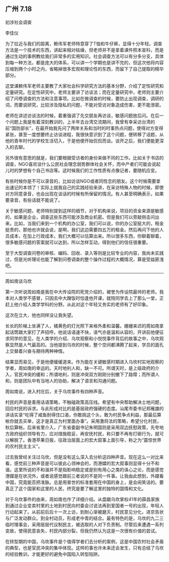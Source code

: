 ## 广州 7.18

初涉社会调查

李佳仪

为了拉近与我们的距离，赖伟军老师特意穿了T恤和牛仔裤，显得十分年轻。调查方法是一个技术的东西，讲起来相对枯燥，但老师并不是拿着课件照本宣科，而是通过生动的事例教给我们非常多的实用知识。社会调查方法可以有分多分支，具体到每一种方法，都是庞大的体系，可以讲一个学期也是讲不完的，但这次他将内容压缩到两个小时之内，省略掉很多宏观和理论性的东西，而留下了自己提取的精华部分。

这堂课赖伟军老师主要教了大家社会科学研究方法的基本分野，介绍了定性研究和定量研究。在定性研究中，老师主要讲了访谈法；而在定量研究中，老师则主要介绍了问卷调查的方法和注意事项。比如在做调查的时候，要防止出现调查，调研的词，而要说研究，比较涉及隐私的问题，不能对受访对象造成伤害，更不能泄密。

老师在讲述访谈法的时候，着重强调了先交朋友再访谈，敏感问题放后问。在后一个问题上我是有着深刻教训的，上半年去台湾交流期间，我曾有幸采访台湾的前“国防部长”，在最开始我先问了两岸关系和当时的时事热点问题，使得对方变得紧张，甚至一度想要终止访谈进程，我很快意识到了这个问题，便转移了话题，从他的青年时代的学校生活切入，于是他便开始侃侃而谈。谈开之后，我们便能更深入的去聊。

另外很有意思的就是，我们要根据受访者的身份来做不同的工作。比如关于书店的调查，NGO喜欢谈什么公民社会理念弱势群体社会关怀，而中产者们可能会说起儿时的梦想有个自己书店等。这时候我们的工作性质有点像记者，要随机应变。

有些时候你是不可以录音的，比如访谈NGO或者同性恋的朋友。这个时候需要拿出速记的本领了！实际上就我自己的实践经验来讲，在采访特殊人物的时候，即使对方同意录音，也会出现在谈话的时候有所保留的情况。有人甚至明确表示，如果要录音，有些话就不能说了。

关于敏感问题，老师特别提到这样的细节，对于机构来说，项目的资金来源是敏感的，如果是企业，调查这些东西可能涉及商业机密。但是我们可以旁敲侧击问出来。比如，当我们来到一个机构的办公室，我们可以说，你的办公室挺大的，租金挺贵的，那他也许就会说，是啊，我们这边需要四五万的租金。然后再问下他的人员成本，在加上行政成本，我们大概可以估算出来。所以很多东西，你聊着聊着，很多敏感问题的答案就可以达到，所以怎样互动，得到他们的信任很重要。

至于大型调查问卷的审核、编码、回收、录入等则是比较专业的内容，我尚未实践过，但是光听理论也能了解到问卷调查的整个操作过程的大概情况，算是受益匪浅吧。

***

周如南谈乌坎

第一次听说周如南是我在中大传设院的死党介绍的，被誉为传设院最帅的老师。我本对人类学不感冒，只因去中大蹭饭时恰逢他开课，就陪同学去上了那么一堂，正赶上他介绍人类学学科的分野。从此对这个年轻又务实的老师有了好印象。

这次在立大，他也同样没让我失望。

长长的阶梯上坐满了人，橘黄色的灯光照下来格外柔和温馨。姗姗来迟的周如南拿起话筒跟大家打了声招呼。他说话语速不快，语气亦是温和从容的，开讲前他便征求同学的意见，在人类学的介绍、乌坎观察和小悦悦事件背后的故事之中，乌坎观察显然是人气最高的。当他提到乌坎的时候，整个空间都沸腾了起来，学员的面孔上交替着兴奋与期待两种神情。

结果显而易见，于是他便缓缓道来。作为能在关键敏感时期进入乌坎村实地观察的学者，周如南的幸运的。天时地利人和，缺一不可。所谓天时，是上级政府的介入，官民冲突的缓和；所谓地利，则是冲突双方刚刚分别撤下了路障；而所谓人和，则是团队中有当地人的协助，解决了语言和沟通问题。

周如南说，进入村庄后，关于乌坎事件有四种声音。

村民的声音是善用话语策略，不触碰政策高压线。希望有中央帮助解决土地问题，回应村民的诉求。与此形成对比的是基层政府强硬的态度。汕尾市委书记郑雁雄的讲话实录“吃得了咸鱼耐得住口渴，你敢挑这个头，敢为村民争点利益，那最后算帐你就去买单，这才是真正为村里面办事”。采用激将法的策略，希望分化村民，秋后算帐。后来省里介入，广东省委副书记朱明国则是采用双边抚慰政策，先夸地方政府组织领导有力，应对措施稳妥，再安抚村民，称只要不再有打砸行为，就可以解脱了。香港苹果日报，往政治层面上的宏大叙事上面引导，称之为“震惊世界的农村民主主义”。

过去我曾经关注过乌坎，但是没有这么深入去分析这四种声音。现在这么一对比来看，感觉前三种声音是可以彼此心领神会的，而港媒的宏大叙事则显得十分不和谐。这里所说的不和谐并不是指影响稳定或是别有用心之类的诛心之论，而是感觉港媒是在状况外，或者说感觉跟前三者说的不是同一件事。让我由此想到，外媒看中国，究竟能否把准脉。总是用普世的标准套用在中国的身上，是会闹笑话的。要真正了这个国家和这里的人民，终究是要了解这里的独特的国情和文化。

对于乌坎事件的由来，周如南也作了详细介绍。从盘踞乌坎掌权41年的薛昌家族到通过企业变卖村里的土地到村民向村委会讨说法再到爱国者一号的出现，年轻人行动起来了。从前前后后十一次上访，到耐心渐被磨灭，村民意见分化，进京告状与广泛发动群众。到全村动员，形成老中青的结合。最有特色的是，乌坎的九二三临时理事会，采用层层代议制民主，被选取的人对下负责制。尽管后来遭遇一系列变故，使得民意丧失，村民内部分裂，但我仍然认为这是一次很有价值的尝试。

在转型期的中国，乌坎事件是个值得学者们去分析的案例，这是中国农村社会矛盾的典型，也是官民冲突的集中体现。这样的事也许未来还会发生，只有总结了乌坎的经验教训，才能更好的避免中国陷入转型陷阱。